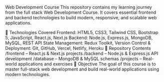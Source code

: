 Web Development Course 
This repository contains my learning journey from the full stack Web Development Course. It covers essential frontend and backend technologies to build modern, responsive, and scalable web applications.

📌 Technologies Covered
Frontend: HTML5, CSS3, Tailwind CSS, Bootstrap 5, JavaScript, React.js, Next.js
Backend: Node.js, Express.js, MongoDB, MySQL, REST API
State Management: Redux Toolkit,
Version Control & Deployment: Git, GitHub, Vercel, Netlify, Heroku
📂 Repository Contents
/frontend – React.js & Next.js projects
/backend – Node.js & Express.js API development
/database – MongoDB & MySQL schemas
/projects – Real-world applications and exercises
🎯 Objective
The goal of this course is to master full-stack web development and build real-world applications using modern technologies.
